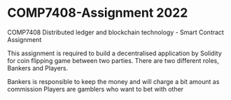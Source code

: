 # COMP7408-Assignment 2022
COMP7408 Distributed ledger and blockchain technology - Smart Contract Assignment

This assignment is required to build a decentralised application by Solidity for coin flipping game between two parties. 
There are two different roles, Bankers and Players. 

Bankers is responsible to keep the money and will charge a bit amount as commission
Players are gamblers who want to bet with other
